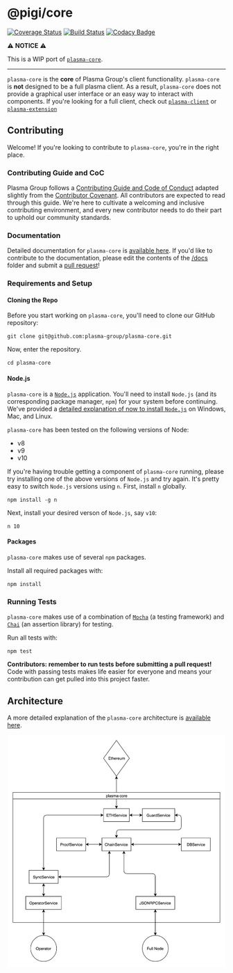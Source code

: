 # @pigi/core
[![Coverage Status](https://coveralls.io/repos/github/plasma-group/plasma-core/badge.svg?branch=master)](https://coveralls.io/github/plasma-group/plasma-core?branch=master) [![Build Status](https://travis-ci.org/plasma-group/plasma-core.svg?branch=master)](https://travis-ci.org/plasma-group/plasma-core) [![Codacy Badge](https://api.codacy.com/project/badge/Grade/a20be2fa68eb4066a4bcd49dd1f91c74)](https://www.codacy.com/app/kfichter/plasma-core?utm_source=github.com&amp;utm_medium=referral&amp;utm_content=plasma-group/plasma-core&amp;utm_campaign=Badge_Grade)

⚠️ **NOTICE** ⚠️

This is a WIP port of [`plasma-core`](https://github.com/plasma-group/plasma-core).

---

`plasma-core` is the **core** of Plasma Group's client functionality.
`plasma-core` is **not** designed to be a full plasma client.
As a result, `plasma-core` does not provide a graphical user interface or an easy way to interact with components.
If you're looking for a full client, check out [`plasma-client`](https://github.com/plasma-group/plasma-client) or [`plasma-extension`](https://github.com/plasma-group/plasma-extension)

## Contributing
Welcome! If you're looking to contribute to `plasma-core`, you're in the right place.

### Contributing Guide and CoC
Plasma Group follows a [Contributing Guide and Code of Conduct](https://github.com/plasma-group/plasma-core/blob/master/.github/CONTRIBUTING.md) adapted slightly from the [Contributor Covenant](https://www.contributor-covenant.org/version/1/4/code-of-conduct.html).
All contributors are expected to read through this guide.
We're here to cultivate a welcoming and inclusive contributing environment, and every new contributor needs to do their part to uphold our community standards.

### Documentation
Detailed documentation for `plasma-core` is [available here](https://plasma-core.readthedocs.io/en/latest/).
If you'd like to contribute to the documentation, please edit the contents of the [/docs](/docs) folder and submit a [pull request](https://github.com/plasma-group/plasma-core/pulls)!

### Requirements and Setup
#### Cloning the Repo
Before you start working on `plasma-core`, you'll need to clone our GitHub repository:

```
git clone git@github.com:plasma-group/plasma-core.git
```

Now, enter the repository.

```
cd plasma-core
```

#### Node.js
`plasma-core` is a [`Node.js`](https://nodejs.org/en/) application.
You'll need to install `Node.js` (and its corresponding package manager, `npm`) for your system before continuing.
We've provided a [detailed explanation of now to install `Node.js`](https://plasma-core.readthedocs.io/en/latest/reference.html#installing-node-js) on Windows, Mac, and Linux.

`plasma-core` has been tested on the following versions of Node:

- v8
- v9
- v10

If you're having trouble getting a component of `plasma-core` running, please try installing one of the above versions of `Node.js` and try again.
It's pretty easy to switch `Node.js` versions using `n`.
First, install `n` globally.

```
npm install -g n
```

Next, install your desired verson of `Node.js`, say `v10`:

```
n 10
```

#### Packages
`plasma-core` makes use of several `npm` packages.

Install all required packages with:

```
npm install
```

### Running Tests
`plasma-core` makes use of a combination of [`Mocha`](https://mochajs.org/) (a testing framework) and [`Chai`](https://www.chaijs.com/) (an assertion library) for testing.

Run all tests with:

```
npm test
```

**Contributors: remember to run tests before submitting a pull request!**
Code with passing tests makes life easier for everyone and means your contribution can get pulled into this project faster.

## Architecture

A more detailed explanation of the `plasma-core` architecture is [available here](https://plasma-core.readthedocs.io/en/latest/architecture.html).

![Architecture Diagram](docs/_static/images/architecture/architecture.png)
